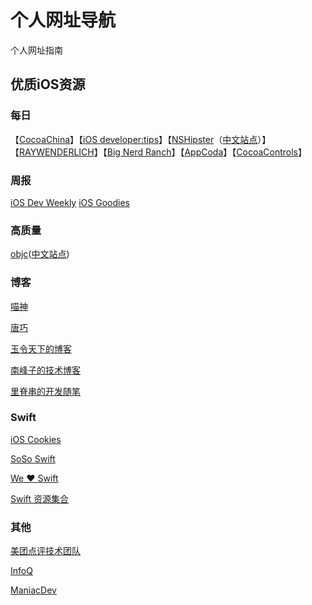 # 个人网址导航
个人网址指南



## 优质iOS资源

### 每日

【[CocoaChina](http://www.cocoachina.com/)】【[iOS developer:tips](http://iosdevelopertips.com/)】【[NSHipster](http://nshipster.com/)（[中文站点](http://nshipster.cn/)）】【[RAYWENDERLICH](https://www.raywenderlich.com/)】【[Big Nerd Ranch](https://www.bignerdranch.com/blog/)】【[AppCoda](http://www.appcoda.com/)】【[CocoaControls](https://www.cocoacontrols.com/)】

### 周报
[iOS Dev Weekly](https://iosdevweekly.com/)
[iOS Goodies](http://ios-goodies.com/)

### 高质量

[objc](https://www.objc.io/)([中文站点](https://www.objccn.io/))

### 博客

[喵神](https://onevcat.com/#blog)

[唐巧](http://blog.devtang.com/)

[玉令天下的博客](http://yulingtianxia.com/)

[南峰子的技术博客](http://southpeak.github.io/)

[里脊串的开发随笔](http://adad184.com/)

### Swift

[iOS Cookies](http://www.ioscookies.com/) 

[SoSo Swift](http://www.sososwift.com/)

[We ❤ Swift](http://www.weheartswift.com/)

[Swift 资源集合](https://swift.zeef.com/robin.eggenkamp)

### 其他

[美团点评技术团队](http://tech.meituan.com/)

[InfoQ](http://www.infoq.com/cn/)

[ManiacDev](https://maniacdev.com/)
